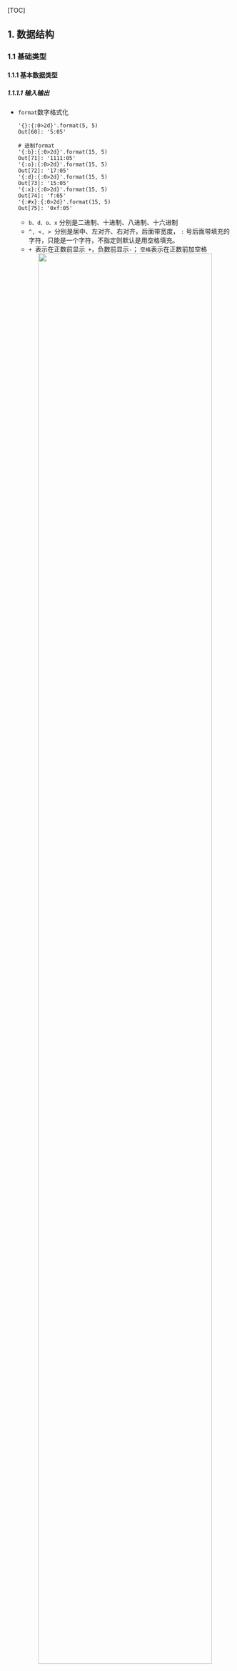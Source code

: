 [TOC]

## 1. 数据结构

### 1.1 基础类型

#### 1.1.1 基本数据类型

##### 1.1.1.1 输入输出

- `format`数字格式化

  ```
  '{}:{:0>2d}'.format(5, 5)
  Out[60]: '5:05'
  
  # 进制format
  '{:b}:{:0>2d}'.format(15, 5)
  Out[71]: '1111:05'
  '{:o}:{:0>2d}'.format(15, 5)
  Out[72]: '17:05'
  '{:d}:{:0>2d}'.format(15, 5)
  Out[73]: '15:05'
  '{:x}:{:0>2d}'.format(15, 5)
  Out[74]: 'f:05'
  '{:#x}:{:0>2d}'.format(15, 5)
  Out[75]: '0xf:05'
  ```

  - `b、d、o、x` 分别是二进制、十进制、八进制、十六进制
  - `^, <, > `分别是居中、左对齐、右对齐，后面带宽度， `:` 号后面带填充的字符，只能是一个字符，不指定则默认是用空格填充。
  - `+ `表示在正数前显示` +`，负数前显示`-`；  `空格`表示在正数前加空格

  <div align=center><img src='E:\_Jun\_Python\_Repos_ds_algo\datastructure_algorithm\image\format.PNG' width=90%></div>

#### 1.1.2 进制转换

##### 1.1.2.1 位运算实现进制转换

- 正数转化位十六进制（见负数转化过程介绍）
- 负数转化位十六进制 --- 负数转化位正数再按正数的进制转化处理
  - 32位有符号最大值： MAX = `0xffffffff`    (16位：`0xffff` )   --- （`0xf=0b1111`）
  - `python`中<font color=red>负数`num`转为正数</font>： <font color=red>`num &= 0xffffffff`</font>
  - `num`取二进制低4位借助掩码<font color=red>`0b1111`</font>：<font color=red> `target = num & 0b1111`</font> 
  - 十六进制符号： `hex_mapper='0123456789abcdef'`
  - 低4位转16进制： `hexer = hex_mapper[num & 0b1111]`
  - 右移低4位，获取下一个进制转换： `num = num >> 4`

#### 1.1.3 原码、反码、补码

##### 1.1.3.3 补码

- python中没有符号位一说，即使有符号位，在python看来都是正数（`a=0xffffffff`在python中-1的32补码， `4294967295, 即2**32 - 1`）

  ```
  print(0xffffffff & -5, -5 & -1)  # 4294967291 -5
  ```

- python 中负数前面有无限个 1 表示负数，比如 `5` 的补码是 `(0)_infinite 101`，而 `-5` 的补码是 `(1)_infinite 011`，也就是前面有无限个 `1`，因此获取负数的补码直接用 `hex` 或者 `bin` 是行不通的。

  ````
  In [193]: bin(-5),hex(-5),0xffffffff, 0xffffffff&-5, -5&-1
  Out[193]: ('-0b101', '-0x5', 4294967295, 4294967291, -5)
  ````

- **针对负数`num`，调用`hex`或`bin`之前需要先把负数转化位正数**，即<font color=red> `num = num & 0xffffffff` 将负数转化为正数</font>。

- 使用 `&` 操作符，把负数前置无限个 `1` 和 正数 `0xFFFFFFFF` 前置无限个 `0` 与运算，那么负数前置的 `1` 全部被干掉成为 `0`,即成为正数，是 python 中获取 【x 位整型】补码形式的一种操作。

  ```
  In [201]: -5 & 0xffffffff,-5+2**32, -12 & 0xffffffff, -12+2**32, 2**32
  Out[201]: (4294967291, 4294967291, 4294967284, 4294967284, 4294967296)
  ```

  如上述代码，可以理解为： -5 = -5 + MAX,   +5=+5

#### 1.1.4 位运算

- `int`类型数据转化为<font color=red>二进制层面的运算</font>

- 运算符优先： `<<  >>` 大于 `+=  -= `

  <div align=center><img src='E:\_Jun\_Python\_Repos_ds_algo\datastructure_algorithm\image\运算符优先级.PNG'></div>

##### 1.1.4.1 位运算汇总表

- 位运算只支持 `int`类型数据
- 按位 与     `&`:  两个为1，则结果为1；否则结果为0 （`0&0=0&1=1&0=0，1&1=1`）
- 按位 或     `|`：至少一个为1，则结果为1；否则结果为0 (`0|1=1|0=1|1=1，0|0=0`)
- 按位 异或  `^`: 相异为1，相同为0  (`0^0=1^1=0，0^1=1^0=1`)

<div align=center><img src='E:\_Jun\_Python\_Repos_ds_algo\datastructure_algorithm\image\位运算.PNG'></div>

- `<<` 左移： 原来的所有位左移，高位丢弃，低位补0，相当于 <font color=red>`乘以2`</font>

- `>>`  右移：各二进位全部右移若干位，对无符号数，高位补0，有符号数，各编译器处理方法不一样，有的补符号位（算术右移），有的补0（逻辑右移） 相当于 <font color=red>`地板除2`</font>

##### 1.1.4.2 位运算常用场景

- 与 ：

  - <font color=red>`x&mask` </font>实现掩码，只保留想要的位置的数字

  - 判断奇偶： <font color=red>`x&1`</font>  <font color=skyblue>（二进制数以1结尾是奇数，以0结尾是偶数）</font>

    `odd & 1 == 1 --> 奇数`

    `even & 1 == 0 --> 偶数`

  - <font color=red>`x&(x-1)`</font>可以删除最低位的一个1 （???? 直接 `x-1`不就时删除了最低位的`1` ????）

    ```
    # 判断一个数是否时2的幂  （特征：二进制只有1个1，减去1则后续的0全变为1）
    # 2**4 - 1 = 2**3 + 2**2 + 2**1 + 1 --> 二进制： 00010000 --> 00001111
    # --> 2**n & (2**n - 1) == 0 即 if x&(x-1)==0,则x为2的幂
    ```

- 异或： <font color=red>任何数和`0`异结果为其自身， 任何数和其自身异或结果为`0`</font>
  - 位级反转

  - 数据去重

    ```
    0^23^12^12^42^23
    Out[38]: 42
    0^23^12^12^42^42^23
    Out[39]: 0
    ```

    ```
    # 示例：输入一个整数，输出该数二进制表示中 1 的个数
    # 思路：
    	思路1：n//=2遍历n, n%2==1计数，
    	思路2：与运算& 和 右移>>
    def hamming_weight(number):
    	count = 0
    	while number:
    		count += number&1
    		number >> 1
    	return count
    ```

    

- 加法计算原理

  ```
  # (a + b) / 2  ----> (进位移高一位 + 无进位和)/2 => ((a & b)<<1 + (a ^ b))>>1
  ```




## 2. 查找算法
### 2.1 算法概览
#### 2.1.1 常用查找算法的复杂度
<div align=center><img src="E:\_Jun\_Python\_Repos_ds_algo\datastructure_algorithm\abstract\sorts\images\查找算法时间复杂度.PNG", width=100%></div>

### 2.2 顺序查找

### 2.3 二分查找  ---- 暂不要求

### 2.4 散列(Hashing)
#### 2.4.1 基本概念
- 实现从数据项到存储槽名称的转换的成为散列函数（hash function）
- 冲突`collisiont` 与 解决冲突方案
- 完美散列函数
- 好的散列函数特性：冲突最小，计算难度低（额外开销小），充分分散数据项（节约空间）
- 用途：

    数据一致性校验：由任意长度的数据生成长度固定的“指纹”，还要求具备唯一性
    
    数据一致性校验的“指纹”函数需具备特征：
    - 压缩性：任意长度的数据，得到的指纹长度是固定的
    - 易计算性
    - 抗修改性：对原数据的微小改动，都会引起“指纹”的大改变
    - 抗冲突性
#### 2.4.2 散列函数
##### 2.4.2.1 `MD5`/`SHA `



#### 2.4.3 常用散列方法
##### 2.4.3.1 求余数 
- 将数据项除以散列表的大小，得到的余数作为槽号（见2.4.2示例1）

    由于散列函数返回的槽号必须在散列表大小范围内，所以一般会对散列表大小求余

#### 2.4.3 示例
- 示例1：

    散列函数接收数据先作为参数，返回整数值0-10， 表示数据项存储的槽号（名称）
    





## 3. 排序算法
### 3.1 算法概览



#### 3.1.1 常用排序算法时间复杂度
<div align=center><img src="E:\_Jun\_Python\_Repos_ds_algo\datastructure_algorithm\abstract\sorts\images\排序算法时间复杂度.PNG", width=100%></div>

### 3.2 冒泡排序 （两两相邻比较，每次比较均可能交换数据）

- 概念：对无序表进行**多趟 比较交换**，每趟包括了多次两两相邻比较，并将逆序的数据项互换位置，最终能将本躺的最大值移到最后

- 思路：遍历，比较两两相邻数据，将大的往后移，遍历一遍之后最大值就在最后(此时需要遍历的数据减少为（n-1）

- 建议： <font color=orange>反向遍历，正向比较交换</font> （**每比较一次就交换一次数据**）

- 可能改进：变量记录是否交换，若一趟遍历完始终没有发生过数据交换，则表明数据已经有序，可提前结束遍历

- 代码

  ```
  def bubble(seq):
      """
      反向遍历，两两比较，比较的同时伴随则数据交换
      :param seq:
      :return:
      """
      length = len(seq)
      for cur_len in range(length - 1, 0, -1):           # start = length - 1
          exchange = False
          for i in range(cur_len):
              if seq[i + 1] < seq[i]:
                  # exchange data each time when compared if later is lt former
                  seq[i], seq[i + 1] = seq[i + 1], seq[i]
                  exchange = True
          if not exchange:
              break
      return seq
  ```

### 3.3 选择排序 （两两相邻比较，记录较大值index, 与最后一项数据比较后数据交换）

- 基于冒泡排序的改进：减少数据交换次数

- 改进点： 记录两两比较值的较大值的index, 遍历到最后一个数时数据交换。**每趟比较只发生了一次数据交换**。

- 建议： <font color=orange>反向遍历，正向比较维护`max`的`index`</font> （**最后一次才交换数据**）

- 代码：

  ```
  def select(seq):
      """
      两两对比，每次记录最大值位置，每趟遍历的最后一次比较时触发数据交换
      :param seq:
      :return:
      """
      length = len(seq)
      for cur_len in range(length - 1, 0, -1):        # start = length - 1
          position_swap = False
          marker = 0
          for i in range(1, cur_len + 1):             # start = 1, end = cur_len + 1 
              # mark the index of larger value
              if seq[i] > seq[marker]:
                  marker = i
                  position_swap = True
              # consider data exchange when one loop end
              if marker != cur_len:
                  seq[i], seq[marker] = seq[marker], seq[i]
          if not position_swap:
              break
      return seq
  
  ```

### 3.4 插入排序 （【有序子列表  |  无序子列表】）

- 基本思想：类比扑克，维持一个已经排序好的子列表，其位置始终在列表前部，然后逐步扩大这个子列表直至全表

- 【有序子列表 | 无序子列表】

- 步骤：

  - 第一趟，子列表包含第一个数据项，将第二个作为新项插入到子列表合适位置，此时子列表为2个数据项的有序子列表；
  - 第二趟，将第三个数据跟前两个比对，并移动到刚好比自身大的数据项的前一个位置，此时子列表为3个数据项的有序子列表；
  - 经过n-1趟比对和插入，子列表扩展到全表，完成排序

- 建议： <font color=orange>正向遍历无序列表元素，反向遍历有序列表插入</font>

- 代码

  ```
  def insert(seq):
      """
      类比扑克，【有序列表 | 无序列表】
      正向遍历无序列表元素a(index:[1,...,length-1])，反向遍历有序列表进行对比，
      比a大的元素后移一位，直至碰到比a小的b，将a元素插入到b之后,跳出反向遍历
      :param seq:
      :return:
      """
      length = len(seq)
      for i in range(1, length):     # end = length - 1
          position = i
          target = seq[position]
          while position > 0 and seq[position - 1] > target:
              seq[position] = seq[position - 1]
              position -= 1
          seq[position] = target
      return seq
  ```

### 3.5 谢尔排序 `Shell sort` （间隔划分的多子表插入排序）
- 谢尔排序以插入排序为基础，对无序表进行<font color=red>**间隔**</font>划分子列表，每个子列表执行插入排序。按下标相隔距离为gap分的组，也就是说把下标相差gap的分到一组,比如，间隔`gap`=4, 则把`0,4,8,12`分到一组，`1,5,9,13`一组，`2,6,10,14`一组，`3，7，11，15`一组，间隔为4，一共分成4住

- 子列表的间隔一般从 `n/2` 开始，**逐步成倍缩小间隔**： `n/4, n/8 ......` 直到1.

- 不稳定算法

- 步骤：在插入排序的外层加一个增量`gap`的循环,`gap /= 2`

- 代码：

  ```
  def sheller(seq):
      """
      间隔gap的数据为一组（逻辑分组，不是物理分组），间隔划分后的子列表个数=gap
      gap初始 n/2, 成倍递减 （n/4, n/8,.., 1）,针对每组插入排序
      :param seq:
      :return:
      """
      def gap_insert(seq, start, gap):
          for i in range(start + gap, len(seq), gap):
              position = i
              target = seq[i]
              while position >= gap and seq[position - gap] > target:
                  seq[position] = seq[position - gap]
                  position -= gap
  
              seq[position] = target
  
      length = len(seq)
      gap = length // 2
      while gap >= 1:
          for start_point in range(gap):
              gap_insert(seq, start_point, gap)
          gap //= 2
      return seq
  ```

### 3.6 归并排序   --- 暂不要求

- 思路：分裂，归并

### 3.7 快速排序 （中值分裂成左右两部分后递归）

- 快速排序是一种**不稳定**的排序算法，即**多个相同的值的相对位置也许会在算法结束时产生变动**。

- 思路：分解，分裂

  依据一个 <font color=orange>中值</font> 数据把数据表分<font color=orange>两半</font>：(1) 小于中值的一半； (2) 大于中值的一半。然后每部分分别快速排序（递归）

- 分裂数据表的目标： 找到 中值即分裂点 的位置 （初始设置中值为第一个元素）

- <font color=orange>在找分裂点的过程中即实现了排序</font>

- 分裂点查找方式：**左右指针法**

  - 左指针向右移动，碰到比 中值 大的就停下，记录当前指针位置
  - 右指针向左移动，碰到比 中值 小的就停下，记录当前指针位置
  - 交换左右指针指向的数据 （小的交换到了中值左边，大的交换到了中值右边）
  - 继续移动左右指针，直到左指针移动到右指针的右边，此时右指针位置就时 中值 应该所处的位置，将中值和这个位置交换 （因为右指针指向的时比中值小的，因此只能将右指针位置的数据与中值初始值0索引的数据交换）
  - 分裂完成，左半部比中值小，右半部比中值大 （不一定有序）
  - 针对左右两部分，分别调用自身

- 代码：

  ```
  def quick(items):
      """
      找分裂点（过程中即已经实现排序），分别对分裂点左右两半部分调用自身
      :param items:
      :return:
      """
      left = 0
      right = len(items) - 1
      quick_helper(items, left, right)
      return items
  
  
  def quick_helper(items, left, right):
      if left < right:
          split_point = partition(items, left, right)
          # print(split_point, items)
          quick_helper(items, left, split_point - 1)
          quick_helper(items, split_point + 1, right)
  
  
  def partition(items, left, right):
      pivot_value = items[left]
      left_cursor = left + 1
      right_cursor = right
  
      done = False
      while not done:
          # 左指针向右移动，遇到大于初始基准值时停止，此时左指针指向的是大于基准值的位置
          while left_cursor <= right_cursor and items[left_cursor] <= pivot_value:
              left_cursor += 1
          # 右指针向左移动，遇到小于初始基准值时停止，此时右指针指向的是小于基准值的位置
          while right_cursor >= left_cursor and items[right_cursor] >= pivot_value:
              right_cursor -= 1
  
          # 当右指针移到了左指针的左边，说明已经找了分裂点，即右指针指向的点, 交换右指针和基准值的位置
          if right_cursor < left_cursor:
              # 对初始基准值排序：初始基准值与右指针指向的点交换位置（即初始基准值找到了正确的位置）
              items[left], items[right_cursor] = items[right_cursor], items[left]
              done = True
          # 左右指针停止后，两个指针指向的数据交换位置，即排序
          else:
              items[left_cursor], items[right_cursor] = items[right_cursor], items[left_cursor]
  
      return right_cursor
  
  if __name__ == '__main__':
      items = [87, 6, 65, 12, 33, 2, 98, 3, 43, 23, 51]
      print(quick(items))
  ```

- 图解：

  <div align=center><img src='E:\_Jun\_Python\_Repos_ds_algo\datastructure_algorithm\abstract\sorts\images\quicksort1.PNG' width=70%></div>

### 3.8 堆排序

#### 3.8.1 基本概念

- 堆排序是利用**堆(完全二叉树)**这种数据结构而设计的一种排序算法，堆排序是一种**选择排序**

- 大顶堆： **每个结点的值都大于或等于其左右孩子结点的值**

  ​	        **arr[i] >= arr[2i+1] && arr[i] >= arr[2i+2]**    

- 小顶堆：**每个结点的值都小于或等于其左右孩子结点的值**

  ​		**arr[i] <= arr[2i+1] && arr[i] <= arr[2i+2]**

-  堆排序（完全二叉树）最后一个非叶子节点的序号是 `n/2-1` (向下取整)  [原因](https://www.cnblogs.com/malw/p/10542557.html) 

- 性质：

  （1）查找数组(0开始索引)中某个数的父结点和左右孩子结点，比如已知索引为 **i** 的数，那么

  ​	1.<font color=orange>父结点索引：`(i-1)//2`</font>

  ​	2.左孩子索引：`2*i+1`

  ​	3.右孩子索引：`2*i+2`

  （2）非叶子节点个数

  ​	最后一个非叶子节点索引计算：求 最后一个叶子节点的父节点即可 

  ```
  # tree_length = n
  last_node_index = n - 1
  parent_node_index =  (last_node_index - 1) // 2
  
  ```

  

#### 3.8.2 基本实现

- 1.首先将待排序的数组构造成一个大根堆，此时，整个数组的最大值就是堆结构的顶端

- 2.将顶端的数与末尾的数交换，此时，末尾的数为最大值，剩余待排序数组个数为`n-1`

- 3.将 ·剩余的 `n-1`个数再构造成大根堆，再将顶端数与`n-1`位置的数交换，如此反复执行，便能得到有序数组

  原则： <font color=orange>升序用大根堆，降序就用小根堆</font>

- 代码：

  ```
  """
  堆排序过程：
  1、构将大根堆：将待排序数组构造成一个大根堆（元素上升） -- build_heap 非叶子节点逆序递归调用heapify
     确定最后一个非叶子节点（即last_node的parent_node）的index, 从这个点开始逆序遍历数组，对每个索引做heapify即可构造出大顶堆。
     其中，heapify函数中，对于每次最大值交换影响到的节点，需要递归调用heapifty实现受影响节点的堆化
  2、固定一个最大值，由于大根堆的节点已经部分有序（父节点大于左右节点），秩序堆0节点做heapify即可
     遍历剩下节点的tree, 将根节点元素最大元素和最后一个元素交换位置，固定该最大值，将剩余的节点再构建大根堆
  """
  
  
  def heaq_sort(tree):
      number = len(tree)
      build_heap(tree, number)
      for i in range(number - 1, 0, -1):
          # 交换堆顶最大值和最后一个节点，固定最大值
          tree[i], tree[0] = tree[0], tree[i]
          # 对当前堆(tree节点一直在减少，数量由i决定)的顶根节点做heapify即可
          heapify(tree, i, 0)
      return tree
  
  
  def build_heap(tree, node_num):
      """
      对节点个数为 node_num 的数组构建大顶堆 (对节点调用heapify)
      思路：
          从最后一个非叶子节点开始，逆序遍历至根节点，堆每一个遍历的节点heapify
      :param tree:     当前待排序的数组
      :param node_num: 堆从根节点0处到索引 node_num - 1 处的 node_num 个节点
      :return:
      """
      last_node_index = node_num - 1
      parent_index = (last_node_index - 1) // 2
      for i in range(parent_index, -1, -1):
          heapify(tree, node_num, i)
  
  
  def heapify(tree, node_num, index):
      """
      对数组中索引为index的节点做heapify (3个节点的根节点最大化)
      在heapify过程中，由于最大值的数据交换影响到的节点需递归调用heapify
      原址交换，不需要额外辅助空间
      示例： [4, 7, 3] --> [7, 4, 3]
      :param tree:     带排序的数组
      :param node_num: 当前堆的节点数
      :param index:    heapify操作的节点
      :return:
      """
      if index >= node_num:
          return None
      left_node = 2 * index + 1
      right_node = 2 * index + 2
      max_index = index
      if left_node < node_num and tree[left_node] > tree[max_index]:
          max_index = left_node
      if right_node < node_num and tree[right_node] > tree[max_index]:
          max_index = right_node
      if max_index != index:
          # 最大值的点不是指定的index节点，需要交换数据将最大值交换到index
          tree[max_index], tree[index] = tree[index], tree[max_index]
          # 对交换后的max_index索引位的节点递归调用堆化
          heapify(items, node_num, max_index)
  
  
  if __name__ == '__main__':
      items = [12, 43, 6, 23, 98, 33, 65, 2, 3, 87, 51]
      res = heaq_sort(items)
      print(res)
  ```

## 4. 字符串

### 4.1 回文字符串  -- 双指针法

- 回文字符串基本解法： <font color=font>双指针法</font>

- 总体思路：设置<font color=red>头尾指针</font>，如果双指针的字符相同，指针往中间挪动，继续检查

  



## 附录

### A1 - `collections`

REFER: https://www.cnblogs.com/dianel/p/10787693.html

#### `from collections import Counter` `计数器 (item, counter)`

- 作用：字典的子类（返回结果为字典`{element: counts}`），提供了可哈希对象的计数功能，对象包括 列表，元组，集合、字符串、字典等

```
In [48]: from collections import Counter
In [49]: alist = list('andhyeasdbdd')
In [50]: cnt = Counter(alist)
In [51]: cnt
Out[51]: Counter({'a': 2, 'n': 1, 'd': 4, 'h': 1, 'y': 1, 'e': 1, 's': 1, 'b': 1})
```

- 常用方法：
  - `elements()`：返回一个<font color=red>迭代器</font>，每个元素重复计算的个数，如果一个元素的**计数小于1, 就会被忽略**。
  - `most_common([n])`：返回一个列表，提供`n`个<font color=red>访问频率最高的元素和计数</font> `(element, count)`
  - `subtract([iterable-or-mapping])`：从迭代对象中减去元素，输入输出可以是0或者负数
  - `update([iterable-or-mapping])`：从迭代对象计数元素或者从另一个 映射对象 (或计数器) 添加。

```
# 查看元素
In [80]: cnt.items()
Out[80]: dict_items([('a', 2), ('n', 1), ('d', 4), ('h', 1), ('y', 1), ('e', 1), ('s', 1), ('b', 1)])
In [81]: cnt.keys()
Out[81]: dict_keys(['a', 'n', 'd', 'h', 'y', 'e', 's', 'b'])
In [82]: cnt.values()
Out[82]: dict_values([2, 1, 4, 1, 1, 1, 1, 1])
In [89]: cnt['a']
Out[89]: 2
In [94]: cnt.get('i', 0)	# key不存在则默认返回0
Out[94]: 0

# 获取元素或出现频次
In [55]: cnt.most_common()
Out[55]: 
[('d', 4),
 ('a', 2),
 ('n', 1),
 ('h', 1),
 ('y', 1),
 ('e', 1),
 ('s', 1),
 ('b', 1)]
In [56]: cnt.most_common(2)
Out[56]: [('d', 4), ('a', 2)]

# 追加对象 counter1.update(counter2)（不返回值，原址修改） 或者 c + d（生成新counter，需返回值）
In [96]: ext = Counter(list('xzz'))
In [97]: cnt.update(ext)
In [98]: cnt.items()
Out[98]: dict_items([('a', 2), ('n', 1), ('d', 4), ('h', 1), ('y', 1), ('e', 1), ('s', 1), ('b', 1), ('x', 1), ('z', 2)])

# 减少对象，c.subtract(d)（key保留，值为0，原址修改） ，或者 c - d (key也删除掉，需返回值)
In [112]: cnt - ext
Out[112]: Counter({'a': 2, 'n': 1, 'd': 4, 'h': 1, 'y': 1, 'e': 1, 's': 1, 'b': 1})

# 清除
In [155]: ext.clear()
In [156]: ext
Out[156]: Counter()
```

### A2 - `itertools`

  #### `from itertools import product` ``笛卡尔积` 

```
In [33]: for i in itertools.product(['a','b'], list('ef')):
    ...:     print(i)

('a', 'e')
('a', 'f')
('b', 'e')
('b', 'f')
```

#### `from itertools import permutations`  `排列 A(m,n)` `不放回抽样排列`

```
In [35]: for i in itertools.permutations('ABD', 3):
    ...:     print(i)
    ...: 
('A', 'B', 'D')
('A', 'D', 'B')
('B', 'A', 'D')
('B', 'D', 'A')
('D', 'A', 'B')
('D', 'B', 'A')
```

#### `from itertools import combinations` `组合 C(m,n) 无返回抽样组合`

```
In [37]: for i in itertools.combinations('ABD', 2):
    ...:     print(i)
    ...: 
('A', 'B')
('A', 'D')
('B', 'D')
```

#### `from itertools import combinations_with_replacement ` `组合 有放回抽样组合`

```
In [38]: for i in itertools.combinations_with_replacement('ABD', 2):
    ...:     print(i)
    ...: 
('A', 'A')
('A', 'B')
('A', 'D')
('B', 'B')
('B', 'D')
('D', 'D')
```

### A3 字符串内置方法

```
str.count(str, beg=0, end=len(string))  		# 返回 str 在 string 里面出现的次数
str.startswith(obj, beg=0, end=len(string))		
str.endswith(obj, beg=0, end=len(string))		

str.isalnum()		#  string 至少有一个字符并且所有字符都是字母或数字
str.isalpha()
str.isdigit()		# 如果 string 只包含数字则返回 True 否则返回 False.
str.isnumeric()		# 如果 string 中只包含数字字符，则返回 True，否则返回 False
```



